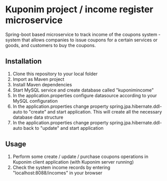 # Kuponim project / income register microservice

Spring-boot based microservice to track income of the coupons system - system that allows companies to issue coupons for a certain services or goods, and customers to buy the coupons.

## Installation

1. Clone this repository to your local folder
2. Import as Maven project
3. Install Maven dependencies
4. Start MySQL service and create database called "kuponimincome"
5. In the application.properties configure datasource according to your MySQL configuration
6. In the application.properties change property spring.jpa.hibernate.ddl-auto to "create" and start application. This will create all the necessary database data structure
7. In the application.properties change property spring.jpa.hibernate.ddl-auto back to "update" and start application

## Usage

1. Perform some create / update / purchase coupons operations in Kuponim client application (with Kuponim server running)
2. Check the system income records by entering "localhost:8088/incomes" in your browser



